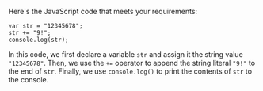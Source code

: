 Here's the JavaScript code that meets your requirements:
```
var str = "12345678";
str += "9!";
console.log(str);
```
In this code, we first declare a variable `str` and assign it the string value `"12345678"`. Then, we use the `+=` operator to append the string literal `"9!"` to the end of `str`. Finally, we use `console.log()` to print the contents of `str` to the console.

